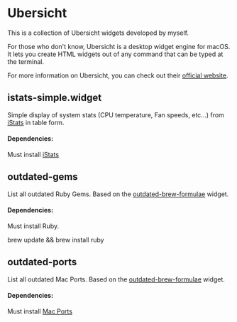 # Ubersicht
This is a collection of Ubersicht widgets developed by myself.

For those who don't know, Ubersicht is a desktop widget engine for macOS. It lets you create HTML widgets out of any command that can be typed at the terminal.

For more information on Ubersicht, you can check out their [official website](http://tracesof.net/uebersicht/).

## istats-simple.widget
Simple display of system stats (CPU temperature, Fan speeds, etc...) from [iStats](https://github.com/Chris911/iStats) in table form.
#### Dependencies:
Must install [iStats](https://github.com/Chris911/iStats)

## outdated-gems
List all outdated Ruby Gems. Based on the [outdated-brew-formulae](http://tracesof.net/uebersicht-widgets/#outdated-brew-formulae) widget.
#### Dependencies:
Must install Ruby.

brew update && brew install ruby

## outdated-ports
List all outdated Mac Ports. Based on the [outdated-brew-formulae](http://tracesof.net/uebersicht-widgets/#outdated-brew-formulae) widget.
#### Dependencies:
Must install [Mac Ports](https://www.macports.org/install.php)
